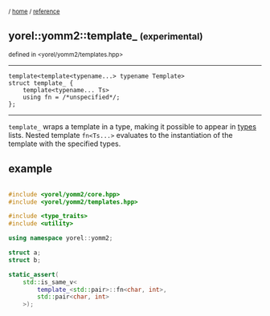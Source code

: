 
<sub>/ [home](/README.md) / [reference](README.md) </sub>
## yorel::yomm2::template_ <small>(experimental)</small>
<sub>defined in <yorel/yomm2/templates.hpp></sub>
<!-- -->
---
```
template<template<typename...> typename Template>
struct template_ {
    template<typename... Ts>
    using fn = /*unspecified*/;
};
```
<!-- -->
---

`template_` wraps a template in a type, making it possible to appear in
[types](types.md) lists. Nested template `fn<Ts...>` evaluates to the instantiation of
the template with the specified types.

## example

```c++

#include <yorel/yomm2/core.hpp>
#include <yorel/yomm2/templates.hpp>

#include <type_traits>
#include <utility>

using namespace yorel::yomm2;

struct a;
struct b;

static_assert(
    std::is_same_v<
        template_<std::pair>::fn<char, int>,
        std::pair<char, int>
    >);

```
